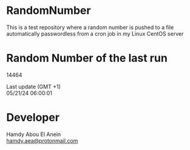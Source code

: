 # RandomNumber    
This is a test repository where a random number is pushed to a file automatically passwordless from a cron job in my Linux CentOS server    
# Random Number of the last run   
14464
      
Last update (GMT +1)    
05/21/24 06:00:01
# Developer    
Hamdy Abou El Anein   
hamdy.aea@protonmail.com
